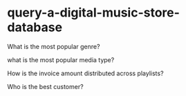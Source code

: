 # query-a-digital-music-store-database

What is the most popular genre?

what is the most popular media type?

How is the invoice amount distributed across 
playlists?

Who is the best customer?
